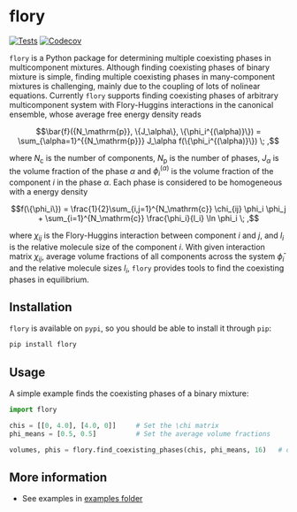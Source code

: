# flory

[![Tests](https://github.com/qiangyicheng/flory/actions/workflows/python-package.yml/badge.svg)](https://github.com/qiangyicheng/flory/actions/workflows/python-package.yml)
[![Codecov](https://codecov.io/github/qiangyicheng/flory/graph/badge.svg?token=YF3K9ST8XQ)](https://codecov.io/github/qiangyicheng/flory)

`flory` is a Python package for determining multiple coexisting phases in multicomponent mixtures.
Although finding coexisting phases of binary mixture is simple, finding multiple coexisting phases in many-component mixtures is challenging, mainly due to the coupling of lots of nolinear equations.
Currently `flory` supports finding coexisting phases of arbitrary multicomponent system with Flory-Huggins interactions in the canonical ensemble, whose average free energy density reads

$$\bar{f}({N_\mathrm{p}}, \{J_\alpha\}, \{\phi_i^{(\alpha)}\}) = \sum_{\alpha=1}^{{N_\mathrm{p}}} J_\alpha f(\{\phi_i^{(\alpha)}\}) \; ,$$

where $N_\mathrm{c}$ is the number of components, $N_\mathrm{p}$ is the number of phases, $J_\alpha$ is the volume fraction of the phase $\alpha$ and $\phi_i^{(\alpha)}$ is the volume fraction of the component $i$ in the phase $\alpha$.
Each phase is considered to be homogeneous with a energy density

$$f(\{\phi_i\}) = \frac{1}{2}\sum_{i,j=1}^{N_\mathrm{c}} \chi_{ij} \phi_i \phi_j + \sum_{i=1}^{N_\mathrm{c}} \frac{\phi_i}{l_i} \ln \phi_i \; ,$$

where $\chi_{ij}$ is the Flory-Huggins interaction between component $i$ and $j$, and $l_i$ is the relative molecule size of the component $i$.
With given interaction matrix $\chi_{ij}$, average volume fractions of all components across the system $\bar{\phi}_i$ and the relative molecule sizes $l_i$, `flory` provides tools to find the coexisting phases in equilibrium.

Installation
------------

`flory` is available on `pypi`, so you should be able to install it through `pip`:

```bash
pip install flory
```

Usage
-----

A simple example finds the coexisting phases of a binary mixture:

```python
import flory

chis = [[0, 4.0], [4.0, 0]]     # Set the \chi matrix
phi_means = [0.5, 0.5]          # Set the average volume fractions

volumes, phis = flory.find_coexisting_phases(chis, phi_means, 16)   # obtain the relative volumes and the compositions of the two coexisting phases
```


More information
----------------
* See examples in [examples folder](https://github.com/qiangyicheng/flory/tree/main/examples)


